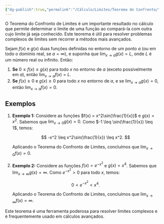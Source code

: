 ```yaml
---
{"dg-publish":true,"permalink":"/Cálculo/Limites/Teorema do Confronto/","dgPassFrontmatter":true,"created":"2025-04-15T19:49:11.652-03:00"}
---
```



O Teorema do Confronto de Limites é um importante resultado no cálculo que permite determinar o limite de uma função ao compará-la com outra cujo limite já seja conhecido. Este teorema é útil para resolver problemas complexos de limites sem recorrer a métodos mais avançados.

Sejam $f(x)$ e $g(x)$ duas funções definidas no entorno de um ponto $a$ (ou em todo o domínio real, se $a = \infty$), e suponha que $\lim_{x \to a} g(x) = L$, onde $L$ é um número real ou infinito. Então:

1. **Se** $0 \leq f(x) \leq g(x)$ para todo $x$ no entorno de $a$ (exceto possivelmente em $a$), então $\lim_{x \to a} f(x) = L$.
2. **Se** $f(x) \geq 0$ e $g(x) \geq 0$ para todo $x$ no entorno de $a$, e se $\lim_{x \to a} g(x) = 0$, então $\lim_{x \to a} f(x) = 0$.

## Exemplos

1. **Exemplo 1:**
   Considere as funções $f(x) = x^2\sin(\frac{1}{x})$ e $g(x) = x^2$. Sabemos que $\lim_{x \to 0} g(x) = 0$. Como $-1 \leq \sin(\frac{1}{x}) \leq 1$, temos:

   $$
 -x^2 \leq x^2\sin(\frac{1}{x}) \leq x^2.
$$

   Aplicando o Teorema do Confronto de Limites, concluímos que $\lim_{x \to 0} f(x) = 0$.

2. **Exemplo 2:**
   Considere as funções $f(x) = e^{-x^2}$ e $g(x) = x^4$. Sabemos que $\lim_{x \to \infty} g(x) = \infty$. Como $e^{-x^2} > 0$ para todo $x$, temos:

   $$
 0 < e^{-x^2} < x^4.
$$

   Aplicando o Teorema do Confronto de Limites, concluímos que $\lim_{x \to \infty} f(x) = \infty$.

Este teorema é uma ferramenta poderosa para resolver limites complexos e é frequentemente usado em cálculos avançados.
